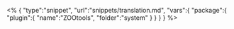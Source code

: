 <% {
	"type":"snippet", "url":"snippets/translation.md", "vars":{
		"package":{
			"plugin":{
				"name":"ZOOtools",
				"folder":"system"
			}
		}
	}
} %>